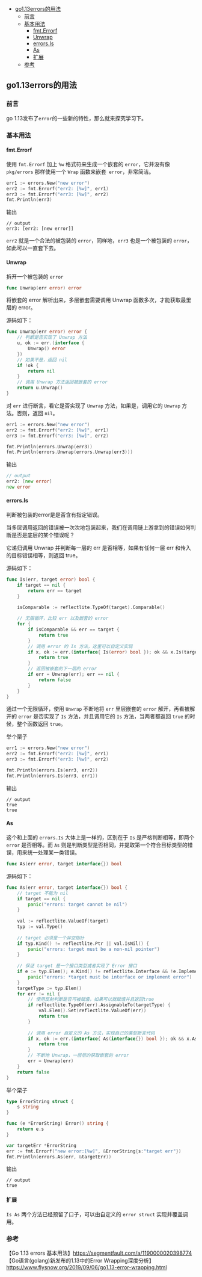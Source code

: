 - [go1.13errors的用法](#go113errors%E7%9A%84%E7%94%A8%E6%B3%95)
  - [前言](#%E5%89%8D%E8%A8%80)
  - [基本用法](#%E5%9F%BA%E6%9C%AC%E7%94%A8%E6%B3%95)
    - [fmt.Errorf](#fmterrorf)
    - [Unwrap](#unwrap)
    - [errors.Is](#errorsis)
    - [As](#as)
    - [扩展](#%E6%89%A9%E5%B1%95)
  - [参考](#%E5%8F%82%E8%80%83)


## go1.13errors的用法

### 前言

go 1.13发布了`error`的一些新的特性，那么就来探究学习下。

### 基本用法

#### fmt.Errorf

使用 `fmt.Errorf` 加上 `%w` 格式符来生成一个嵌套的 `error`，它并没有像 `pkg/errors` 那样使用一个 `Wrap` 函数来嵌套` error`，非常简洁。  

````go
err1 := errors.New("new error")
err2 := fmt.Errorf("err2: [%w]", err1)
err3 := fmt.Errorf("err3: [%w]", err2)
fmt.Println(err3)
````
输出
````
// output
err3: [err2: [new error]]
````
`err2` 就是一个合法的被包装的 `error`，同样地，`err3` 也是一个被包装的 `error`，如此可以一直套下去。  

#### Unwrap

拆开一个被包装的 `error`  

````go
func Unwrap(err error) error
````
将嵌套的 error 解析出来，多层嵌套需要调用 Unwrap 函数多次，才能获取最里层的 error。  

源码如下：  

````go
func Unwrap(err error) error {
    // 判断是否实现了 Unwrap 方法
	u, ok := err.(interface {
		Unwrap() error
	})
	// 如果不是，返回 nil
	if !ok {
		return nil
	}
	// 调用 Unwrap 方法返回被嵌套的 error
	return u.Unwrap()
}
````

对 `err` 进行断言，看它是否实现了 `Unwrap` 方法，如果是，调用它的 `Unwrap` 方法。否则，返回 `nil`。

````go
err1 := errors.New("new error")
err2 := fmt.Errorf("err2: [%w]", err1)
err3 := fmt.Errorf("err3: [%w]", err2)

fmt.Println(errors.Unwrap(err3))
fmt.Println(errors.Unwrap(errors.Unwrap(err3)))
````

输出

````go
// output
err2: [new error]
new error
````

#### errors.Is

判断被包装的error是是否含有指定错误。  

当多层调用返回的错误被一次次地包装起来，我们在调用链上游拿到的错误如何判断是否是底层的某个错误呢？  

它递归调用 Unwrap 并判断每一层的 err 是否相等，如果有任何一层 err 和传入的目标错误相等，则返回 true。  

源码如下：
````go
func Is(err, target error) bool {
	if target == nil {
		return err == target
	}

	isComparable := reflectlite.TypeOf(target).Comparable()
	
	// 无限循环，比较 err 以及嵌套的 error
	for {
		if isComparable && err == target {
			return true
		}
		// 调用 error 的 Is 方法，这里可以自定义实现
		if x, ok := err.(interface{ Is(error) bool }); ok && x.Is(target) {
			return true
		}
		// 返回被嵌套的下一层的 error
		if err = Unwrap(err); err == nil {
			return false
		}
	}
}
````
通过一个无限循环，使用 `Unwrap` 不断地将 `err` 里层嵌套的 `error` 解开，再看被解开的 `error` 是否实现了 `Is` 方法，并且调用它的 `Is` 方法，当两者都返回 `true` 的时候，整个函数返回 `true`。

举个栗子

````go
err1 := errors.New("new error")
err2 := fmt.Errorf("err2: [%w]", err1)
err3 := fmt.Errorf("err3: [%w]", err2)

fmt.Println(errors.Is(err3, err2))
fmt.Println(errors.Is(err3, err1))
````
输出
````
// output
true
true
````

#### As

这个和上面的 `errors.Is` 大体上是一样的，区别在于 `Is` 是严格判断相等，即两个 `error` 是否相等。而 `As` 则是判断类型是否相同，并提取第一个符合目标类型的错误，用来统一处理某一类错误。

````go
func As(err error, target interface{}) bool
````

源码如下：

````go
func As(err error, target interface{}) bool {
    // target 不能为 nil
	if target == nil {
		panic("errors: target cannot be nil")
	}
	
	val := reflectlite.ValueOf(target)
	typ := val.Type()
	
	// target 必须是一个非空指针
	if typ.Kind() != reflectlite.Ptr || val.IsNil() {
		panic("errors: target must be a non-nil pointer")
	}
	
	// 保证 target 是一个接口类型或者实现了 Error 接口
	if e := typ.Elem(); e.Kind() != reflectlite.Interface && !e.Implements(errorType) {
		panic("errors: *target must be interface or implement error")
	}
	targetType := typ.Elem()
	for err != nil {
	    // 使用反射判断是否可被赋值，如果可以就赋值并且返回true
		if reflectlite.TypeOf(err).AssignableTo(targetType) {
			val.Elem().Set(reflectlite.ValueOf(err))
			return true
		}
		
		// 调用 error 自定义的 As 方法，实现自己的类型断言代码
		if x, ok := err.(interface{ As(interface{}) bool }); ok && x.As(target) {
			return true
		}
		// 不断地 Unwrap，一层层的获取嵌套的 error
		err = Unwrap(err)
	}
	return false
}
````

举个栗子

````go
type ErrorString struct {
    s string
}

func (e *ErrorString) Error() string {
    return e.s
}

var targetErr *ErrorString
err := fmt.Errorf("new error:[%w]", &ErrorString{s:"target err"})
fmt.Println(errors.As(err, &targetErr))
````
输出
````
// output
true
````

#### 扩展

`Is As` 两个方法已经预留了口子，可以由自定义的 `error struct` 实现并覆盖调用。


### 参考
 
【Go 1.13 errors 基本用法】https://segmentfault.com/a/1190000020398774  
【Go语言(golang)新发布的1.13中的Error Wrapping深度分析】https://www.flysnow.org/2019/09/06/go1.13-error-wrapping.html